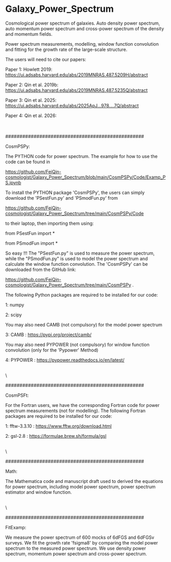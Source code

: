 # Galaxy_Power_Spectrum
Cosmological power spectrum of galaxies. Auto density power spectrum, auto momentum power spectrum and cross-power spectrum of the density and momentum fields.

Power spectrum measurements, modelling, window function convolution and fitting for the growth rate of the large-scale structure.  

The users will need to cite our papers:

Paper 1: Howlett 2019: https://ui.adsabs.harvard.edu/abs/2019MNRAS.487.5209H/abstract

Paper 2: Qin et al. 2019b: https://ui.adsabs.harvard.edu/abs/2019MNRAS.487.5235Q/abstract

Paper 3: Qin et al. 2025: https://ui.adsabs.harvard.edu/abs/2025ApJ...978....7Q/abstract

Paper 4: Qin et al. 2026: 

 

\
\
#################################################

CosmPSPy: 

The PYTHON code for power spectrum. The example for how to use the code can be found in 

https://github.com/FeiQin-cosmologist/Galaxy_Power_Spectrum/blob/main/CosmPSPy/Code/Examp_PS.ipynb

To install the PYTHON package 'CosmPSPy', the users can simply download the 'PSestFun.py' and 'PSmodFun.py' from 

https://github.com/FeiQin-cosmologist/Galaxy_Power_Spectrum/tree/main/CosmPSPy/Code 

to their laptop, then importing them using:

from PSestFun import *

from PSmodFun import *

So easy !!! The "PSestFun.py" is used to measure the power spectrum, while the "PSmodFun.py" is used to model the power spectrum and calculate the window function convolution. The 'CosmPSPy' can be downloaded from the GitHub link: 

https://github.com/FeiQin-cosmologist/Galaxy_Power_Spectrum/tree/main/CosmPSPy . 

The following Python packages are required to be installed for our code:

1: numpy

2: scipy 

You may also need CAMB (not compulsory) for the model power spectrum

3: CAMB : https://pypi.org/project/camb/

You may also need PYPOWER (not compulsory) for window function convolution (only for the 'Pypower' Method)

4: PYPOWER : https://pypower.readthedocs.io/en/latest/

\
\

#################################################

CosmPSFt: 

For the Fortran users, we have the corresponding Fortran code for power spectrum measurements (not for modelling). 
The following Fortran packages are required to be installed for our code:

1: fftw-3.3.10 : https://www.fftw.org/download.html

2: gsl-2.8 : https://formulae.brew.sh/formula/gsl 

\
\

#################################################

Math: 

The Mathematica code and manuscript draft used to derived the equations for power spectrum, including model power spectrum, power spectrum estimator and window function.

\
\

#################################################

FitExamp: 

We measure the power spectrum of 600 mocks of 6dFGS and 6dFGSv surveys. We fit the growth rate 'fsigma8' by comparing the model power spectrum to the measured power spectrum. We use density power spectrum, momentum power spectrum and cross-power spectrum. 

